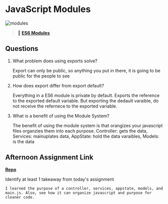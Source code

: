 # JavaScript Modules

![modules](https://bcw.blob.core.windows.net/public/img/1015719031845190)

> **📖 [ES6 Modules](https://codeworksacademy.com/fs-student-guide/resources/wk3/01-Modules)**

## Questions

1. What problem does using exports solve?

    Export can only be public, so anything you put in there, it is going to be public for the people to see

2. How does export differ from export default?

    Everything in a ES6 module is private by default. Exports the reference to the exported default variable. But exporting the dedault varaible, do not receive the refernece to the exported variable. 

3. What is a benefit of using the Module System?

    The benefit of using the module system is that orangizes your javascript files organzies them into each purpose. Controller: gets the data, Services: mainuplates data, AppState: hold the data varaibles, Models: is the data

## Afternoon Assignment Link

**[Repo](https://github.com/katie-mccauley/zookepper)**

Identify at least 1 takeaway from today's assignment

    I learned the purpose of a controller, services, appstate, models, and main.js. Also, see how it can organize javascript and purpose for cleaner code.